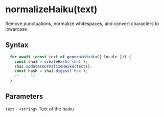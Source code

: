 # normalizeHaiku(text)

Remove punctuations, normalize whitespaces, and convert characters to lowercase

## Syntax

```js
  for await (const text of generateHaiku({ locale })) {
    const sha1 = createHash('sha1');
    sha1.update(normalizeHaiku(text));
    const hash = sha1.digest('hex');
    /* ... */
  }
```

## Parameters

`text` - `<string>` Text of the haiku
